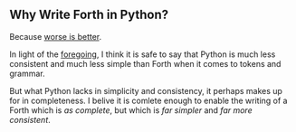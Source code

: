 ## Why Write Forth in Python?

Because [worse is better](https://en.wikipedia.org/wiki/Worse_is_better).

In light of the [foregoing](https://github.com/dmparrishphd/Python4th/blob/master/Doc/Why/why.MD), I think it is safe to say that Python is much less consistent and much less simple than Forth when it comes to tokens and grammar.

But what Python lacks in simplicity and consistency, it perhaps makes up for in completeness.
I belive it is comlete enough to enable the writing of a Forth which is _as complete_, but which is _far simpler_ and _far more consistent_.
